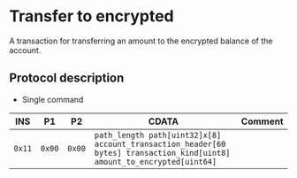 # Transfer to encrypted

A transaction for transferring an amount to the encrypted balance of the account.

## Protocol description

* Single command

INS | P1 | P2 | CDATA | Comment |
|----|--------|-----|-------------|----|
| `0x11` | `0x00` | `0x00` | `path_length path[uint32]x[8] account_transaction_header[60 bytes] transaction_kind[uint8] amount_to_encrypted[uint64]` | |
